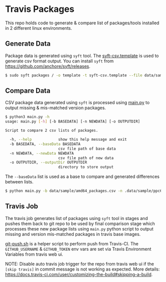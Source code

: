 # Travis Packages

This repo holds code to generate & compare list of packages/tools installed in 2 different linux environments. 

## Generate Data

Package data is generated using `syft` tool. The [syft-csv.template](syft-csv.template) is used to generate csv format output. You can install `syft` from https://github.com/anchore/syft/releases.

```bash
$ sudo syft packages / -o template -t syft-csv.template --file data/sample/ppc64le_packages.csv
```

## Compare Data

CSV package data generated using `syft` is processed using [main.py](./main.py) to output missing & mis-matched version packages. 

```bash
$ python3 main.py -h
usage: main.py [-h] [-b BASEDATA] [-n NEWDATA] [-o OUTPUTDIR]

Script to compare 2 csv lists of packages.

  -h, --help            show this help message and exit
  -b BASEDATA, --baseData BASEDATA
                        csv file path of base data
  -n NEWDATA, --newData NEWDATA
                        csv file path of new data
  -o OUTPUTDIR, --outputDir OUTPUTDIR
                        directory to store output
```

The `--baseData` list is used as a base to compare and generated differences between lists.

```bash
$ python main.py -b data/sample/amd64_packages.csv -n .data/sample/ppc64le_packages.csv -o date/sample
```

## Travis Job 

The travis job generates list of packages using `syft` tool in stages and pushes them back to git repo to be used by final comparison stage which processes these new package lists using `main.py` python script to output missing and version mis-matched packages in travis base images.

[git-push.sh](.travis/git-push.sh) is a helper script to perform push from Travis-CI. The `GITHUB_USERNAME` & `GITHUB_TOKEN` env vars are set via Travis Environment Variables from travis web ui.

NOTE: Disable auto travis job trigger for the repo from travis web ui if the `[skip travis]` in commit message is not working as expected. More details: https://docs.travis-ci.com/user/customizing-the-build#skipping-a-build.